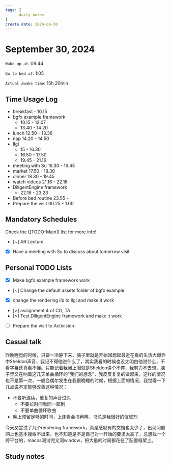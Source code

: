 ```yaml
---
tags: [
    - daily-notes
]
create date: 2024-09-30
---
```


# September 30, 2024

`Wake up at`: 09:44

`Go to bed at`: 1:05

`Actual awake time`: 15h 20min

## Time Usage Log

- breakfast - 10.15
- bgfx example framework
    - 10.15 - 12.07
    - 13.40 - 14.20
- lunch 12.50 - 13.36
- nap 14.20 - 14.50
- llgl
    - 15 - 16.30
    - 16.50 - 17.50
    - 19.45 - 21.16
- meeting with Su 16.30 - 16.45
- market 17.50 - 18.30
- dinner 18.30 - 19.45
- watch videos 21.16 - 22.16
- DiligentEngine framework
    - 22.16 - 23.23
- Before bed routine 23.55 - 
- Prepare the visit 00.25 - 1.00

## Mandatory Schedules

Check the [[TODO-Main]] list for more info!

- [~] AR Lecture
- [x] Have a meeting with Su to discuss about tomorrow visit
    
## Personal TODO Lists

- [x] Make bgfx example framework work
- [~] Change the default assets folder of bgfx example
- [x] change the rendering lib to llgl and make it work
- [>] assignment 4 of CG, TA
- [>] Test DiligentEngine framework and make it work
- [ ] Prepare the visit to Activision

## Casual talk

昨晚睡觉的时候，只要一冷静下来，脑子里就是开始回想起最近在看的生活大爆炸中Sheldon声音，我记不得他说什么了，其实我看的时候也没太明白他说什么，不看字幕还真看不懂。只能记着我闭上眼就是Sheldon讲个不停，我努力不去想，脑子里又在响着这几天单曲循环的"我们的想念"，我反反复复的做起来，这样的情况也不是第一次，一般会偶尔发生在我很晚睡的时候，根据上面的情况，我觉得一下几点说不定能够改善这种情况：

- 不要听连续，重复的声音过久
    - 不要长时间看同一部剧
    - 不要单曲循环歌曲
- 晚上预留足够的时间，上床看会书再睡，书总是我很好的催眠剂

今天又尝试了几个rendering framework，真是感叹有的文档也太少了，出现问题网上也基本搜索不出来，也不知道是不是自己对一开始的要求太高了，总想找一个跨平台的，macos测试完又测window，把大量的时间都花在了配置框架上。

## Study notes
